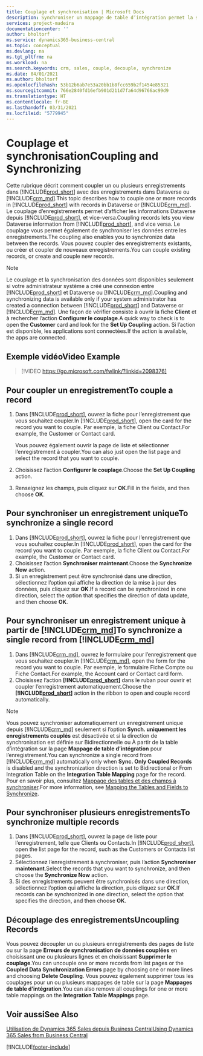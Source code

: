 ```yaml
---
title: Couplage et synchronisation | Microsoft Docs
description: Synchroniser un mappage de table d’intégration permet la synchronisation des données dans tous les enregistrements dans une table de Business Central ainsi que de la table Dynamics 365 Sales qui sont couplées.
services: project-madeira
documentationcenter: ''
author: bholtorf
ms.service: dynamics365-business-central
ms.topic: conceptual
ms.devlang: na
ms.tgt_pltfrm: na
ms.workload: na
ms.search.keywords: crm, sales, couple, decouple, synchronize
ms.date: 04/01/2021
ms.author: bholtorf
ms.openlocfilehash: 53b12b6ab7e53a20bb1b8fcc659b2f1454e85321
ms.sourcegitcommit: 766e2840fd16efb901d211d7fa64d96766ac99d9
ms.translationtype: HT
ms.contentlocale: fr-BE
ms.lasthandoff: 03/31/2021
ms.locfileid: "5779945"
---
```

# <a name="coupling-and-synchronizing"></a><span data-ttu-id="ef1e2-103">Couplage et synchronisation</span><span class="sxs-lookup"><span data-stu-id="ef1e2-103">Coupling and Synchronizing</span></span>
<span data-ttu-id="ef1e2-104">Cette rubrique décrit comment coupler un ou plusieurs enregistrements dans [!INCLUDE[prod_short](includes/prod_short.md)] avec des enregistrements dans Dataverse ou [!INCLUDE[crm_md](includes/crm_md.md)].</span><span class="sxs-lookup"><span data-stu-id="ef1e2-104">This topic describes how to couple one or more records in [!INCLUDE[prod_short](includes/prod_short.md)] with records in Dataverse or [!INCLUDE[crm_md](includes/crm_md.md)].</span></span> <span data-ttu-id="ef1e2-105">Le couplage d’enregistrements permet d’afficher les informations Dataverse depuis [!INCLUDE[prod_short](includes/prod_short.md)], et vice-versa.</span><span class="sxs-lookup"><span data-stu-id="ef1e2-105">Coupling records lets you view Dataverse information from [!INCLUDE[prod_short](includes/prod_short.md)], and vice versa.</span></span> <span data-ttu-id="ef1e2-106">Le couplage vous permet également de synchroniser les données entre les enregistrements.</span><span class="sxs-lookup"><span data-stu-id="ef1e2-106">The coupling also enables you to synchronize data between the records.</span></span> <span data-ttu-id="ef1e2-107">Vous pouvez coupler des enregistrements existants, ou créer et coupler de nouveaux enregistrements.</span><span class="sxs-lookup"><span data-stu-id="ef1e2-107">You can couple existing records, or create and couple new records.</span></span>

> [!Note]
> <span data-ttu-id="ef1e2-108">Le couplage et la synchronisation des données sont disponibles seulement si votre administrateur système a créé une connexion entre [!INCLUDE[prod_short](includes/prod_short.md)] et Dataverse ou [!INCLUDE[crm_md](includes/crm_md.md)].</span><span class="sxs-lookup"><span data-stu-id="ef1e2-108">Coupling and synchronizing data is available only if your system administrator has created a connection between [!INCLUDE[prod_short](includes/prod_short.md)] and Dataverse or [!INCLUDE[crm_md](includes/crm_md.md)].</span></span> <span data-ttu-id="ef1e2-109">Une façon de vérifier consiste à ouvrir la fiche **Client** et à rechercher l’action **Configurer le couplage**.</span><span class="sxs-lookup"><span data-stu-id="ef1e2-109">A quick way to check is to open the **Customer** card and look for the **Set Up Coupling** action.</span></span> <span data-ttu-id="ef1e2-110">Si l’action est disponible, les applications sont connectées.</span><span class="sxs-lookup"><span data-stu-id="ef1e2-110">If the action is available, the apps are connected.</span></span>   

## <a name="video-example"></a><span data-ttu-id="ef1e2-111">Exemple vidéo</span><span class="sxs-lookup"><span data-stu-id="ef1e2-111">Video Example</span></span>

> [!VIDEO https://go.microsoft.com/fwlink/?linkid=2098376]

## <a name="to-couple-a-record"></a><span data-ttu-id="ef1e2-112">Pour coupler un enregistrement</span><span class="sxs-lookup"><span data-stu-id="ef1e2-112">To couple a record</span></span>  
1.  <span data-ttu-id="ef1e2-113">Dans [!INCLUDE[prod_short](includes/prod_short.md)], ouvrez la fiche pour l’enregistrement que vous souhaitez coupler.</span><span class="sxs-lookup"><span data-stu-id="ef1e2-113">In [!INCLUDE[prod_short](includes/prod_short.md)], open the card for the record you want to couple.</span></span> <span data-ttu-id="ef1e2-114">Par exemple, la fiche Client ou Contact.</span><span class="sxs-lookup"><span data-stu-id="ef1e2-114">For example, the Customer or Contact card.</span></span>  

    <span data-ttu-id="ef1e2-115">Vous pouvez également ouvrir la page de liste et sélectionner l’enregistrement à coupler.</span><span class="sxs-lookup"><span data-stu-id="ef1e2-115">You can also just open the list page and select the record that you want to couple.</span></span>  

2.  <span data-ttu-id="ef1e2-116">Choisissez l’action **Configurer le couplage**.</span><span class="sxs-lookup"><span data-stu-id="ef1e2-116">Choose the **Set Up Coupling** action.</span></span>  
3.  <span data-ttu-id="ef1e2-117">Renseignez les champs, puis cliquez sur **OK**.</span><span class="sxs-lookup"><span data-stu-id="ef1e2-117">Fill in the fields, and then choose **OK**.</span></span>  

## <a name="to-synchronize-a-single-record"></a><span data-ttu-id="ef1e2-118">Pour synchroniser un enregistrement unique</span><span class="sxs-lookup"><span data-stu-id="ef1e2-118">To synchronize a single record</span></span>  
1.  <span data-ttu-id="ef1e2-119">Dans [!INCLUDE[prod_short](includes/prod_short.md)], ouvrez la fiche pour l’enregistrement que vous souhaitez coupler.</span><span class="sxs-lookup"><span data-stu-id="ef1e2-119">In [!INCLUDE[prod_short](includes/prod_short.md)], open the card for the record you want to couple.</span></span> <span data-ttu-id="ef1e2-120">Par exemple, la fiche Client ou Contact.</span><span class="sxs-lookup"><span data-stu-id="ef1e2-120">For example, the Customer or Contact card.</span></span>  
2.  <span data-ttu-id="ef1e2-121">Choisissez l’action **Synchroniser maintenant**.</span><span class="sxs-lookup"><span data-stu-id="ef1e2-121">Choose the **Synchronize Now** action.</span></span>  
3.  <span data-ttu-id="ef1e2-122">Si un enregistrement peut être synchronisé dans une direction, sélectionnez l’option qui affiche la direction de la mise à jour des données, puis cliquez sur **OK**.</span><span class="sxs-lookup"><span data-stu-id="ef1e2-122">If a record can be synchronized in one direction, select the option that specifies the direction of data update, and then choose **OK**.</span></span>  

## <a name="to-synchronize-a-single-record-from-crm_md"></a><span data-ttu-id="ef1e2-123">Pour synchroniser un enregistrement unique à partir de [!INCLUDE[crm_md](includes/crm_md.md)]</span><span class="sxs-lookup"><span data-stu-id="ef1e2-123">To synchronize a single record from [!INCLUDE[crm_md](includes/crm_md.md)]</span></span>  
1.  <span data-ttu-id="ef1e2-124">Dans [!INCLUDE[crm_md](includes/crm_md.md)], ouvrez le formulaire pour l’enregistrement que vous souhaitez coupler.</span><span class="sxs-lookup"><span data-stu-id="ef1e2-124">In [!INCLUDE[crm_md](includes/crm_md.md)], open the form for the record you want to couple.</span></span> <span data-ttu-id="ef1e2-125">Par exemple, le formulaire Fiche Compte ou Fiche Contact.</span><span class="sxs-lookup"><span data-stu-id="ef1e2-125">For example, the Account card or Contact card form.</span></span>  
2.  <span data-ttu-id="ef1e2-126">Choisissez l’action **[!INCLUDE[prod_short](includes/prod_short.md)]** dans le ruban pour ouvrir et coupler l’enregistrement automatiquement.</span><span class="sxs-lookup"><span data-stu-id="ef1e2-126">Choose the **[!INCLUDE[prod_short](includes/prod_short.md)]** action in the ribbon to open and couple record automatically.</span></span>

> [!Note]
> <span data-ttu-id="ef1e2-127">Vous pouvez synchroniser automatiquement un enregistrement unique depuis [!INCLUDE[crm_md](includes/crm_md.md)] seulement si l’option **Synch. uniquement les enregistrements couplés** est désactivée et si la direction de synchronisation est définie sur Bidirectionnelle ou À partir de la table d’intégration sur la page **Mappage de table d’intégration** pour l’enregistrement.</span><span class="sxs-lookup"><span data-stu-id="ef1e2-127">You can synchronize a single record from [!INCLUDE[crm_md](includes/crm_md.md)] automatically only when **Sync. Only Coupled Records** is disabled and the synchronization direction is set to Bidirectional or From Integration Table on the **Integration Table Mapping** page for the record.</span></span> <span data-ttu-id="ef1e2-128">Pour en savoir plus, consultez [Mappage des tables et des champs à synchroniser](admin-how-to-modify-table-mappings-for-synchronization.md#creating-new-records).</span><span class="sxs-lookup"><span data-stu-id="ef1e2-128">For more information, see [Mapping the Tables and Fields to Synchronize](admin-how-to-modify-table-mappings-for-synchronization.md#creating-new-records).</span></span>     

## <a name="to-synchronize-multiple-records"></a><span data-ttu-id="ef1e2-129">Pour synchroniser plusieurs enregistrements</span><span class="sxs-lookup"><span data-stu-id="ef1e2-129">To synchronize multiple records</span></span>  
1.  <span data-ttu-id="ef1e2-130">Dans [!INCLUDE[prod_short](includes/prod_short.md)], ouvrez la page de liste pour l’enregistrement, telle que Clients ou Contacts.</span><span class="sxs-lookup"><span data-stu-id="ef1e2-130">In [!INCLUDE[prod_short](includes/prod_short.md)], open the list page for the record, such as the Customers or Contacts list pages.</span></span>  
2.  <span data-ttu-id="ef1e2-131">Sélectionnez l’enregistrement à synchroniser, puis l’action **Synchroniser maintenant**.</span><span class="sxs-lookup"><span data-stu-id="ef1e2-131">Select the records that you want to synchronize, and then choose the **Synchronize Now** action.</span></span>  
3.  <span data-ttu-id="ef1e2-132">Si des enregistrements peuvent être synchronisés dans une direction, sélectionnez l’option qui affiche la direction, puis cliquez sur **OK**.</span><span class="sxs-lookup"><span data-stu-id="ef1e2-132">If records can be synchronized in one direction, select the option that specifies the direction, and then choose **OK**.</span></span>  

## <a name="uncoupling-records"></a><span data-ttu-id="ef1e2-133">Découplage des enregistrements</span><span class="sxs-lookup"><span data-stu-id="ef1e2-133">Uncoupling Records</span></span>
<span data-ttu-id="ef1e2-134">Vous pouvez découpler un ou plusieurs enregistrements des pages de liste ou sur la page **Erreurs de synchronisation de données couplées** en choisissant une ou plusieurs lignes et en choisissant **Supprimer le couplage**.</span><span class="sxs-lookup"><span data-stu-id="ef1e2-134">You can uncouple one or more records from list pages or the **Coupled Data Synchronization Errors** page by choosing one or more lines and choosing **Delete Coupling**.</span></span> <span data-ttu-id="ef1e2-135">Vous pouvez également supprimer tous les couplages pour un ou plusieurs mappages de table sur la page **Mappages de table d’intégration**.</span><span class="sxs-lookup"><span data-stu-id="ef1e2-135">You can also remove all couplings for one or more table mappings on the **Integration Table Mappings** page.</span></span>

## <a name="see-also"></a><span data-ttu-id="ef1e2-136">Voir aussi</span><span class="sxs-lookup"><span data-stu-id="ef1e2-136">See Also</span></span>  
[<span data-ttu-id="ef1e2-137">Utilisation de Dynamics 365 Sales depuis Business Central</span><span class="sxs-lookup"><span data-stu-id="ef1e2-137">Using Dynamics 365 Sales from Business Central</span></span>](marketing-integrate-dynamicscrm.md)


[!INCLUDE[footer-include](includes/footer-banner.md)]